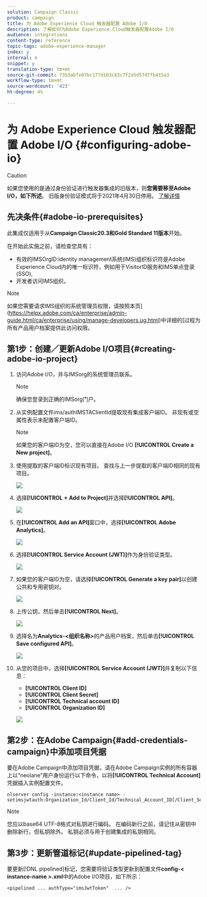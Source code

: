 ```yaml
---
solution: Campaign Classic
product: campaign
title: 为 Adobe Experience Cloud 触发器配置 Adobe I/O
description: 了解如何为Adobe Experience Cloud触发器配置Adobe I/O
audience: integrations
content-type: reference
topic-tags: adobe-experience-manager
index: y
internal: n
snippet: y
translation-type: tm+mt
source-git-commit: 7353abfe07bc177d103c83c7f2a5d57d7fb415a3
workflow-type: tm+mt
source-wordcount: '423'
ht-degree: 4%

---
```



# 为 Adobe Experience Cloud 触发器配置 Adobe I/O {#configuring-adobe-io}

>[!CAUTION]
>
>如果您使用的是通过身份验证进行触发器集成的旧版本，则&#x200B;**您需要移至Adobe I/O，如下所述**。 旧版身份验证模式将于2021年4月30日停用。 [了解详情](https://experienceleaguecommunities.adobe.com/t5/adobe-analytics-discussions/adobe-analytics-legacy-api-end-of-life-notice/td-p/385411)

## 先决条件{#adobe-io-prerequisites}

此集成仅适用于从&#x200B;**Campaign Classic20.3和Gold Standard 11版本**&#x200B;开始。

在开始此实施之前，请检查您具有：

* 有效的IMSOrgID:identity management系统(IMS)组织标识符是Adobe Experience Cloud内的唯一标识符，例如用于VisitorID服务和IMS单点登录(SSO),
* 开发者访问IMS组织。

>[!NOTE]
>
>如果您需要请求IMS组织的系统管理员权限，请按照本页](https://helpx.adobe.com/ca/enterprise/admin-guide.html/ca/enterprise/using/manage-developers.ug.html)中详细的[过程为所有产品用户档案提供此访问权限。


## 第1步：创建／更新Adobe I/O项目{#creating-adobe-io-project}

1. 访问Adobe I/O，并与IMSorg的系统管理员联系。

   >[!NOTE]
   >
   > 确保您登录到正确的IMSorg门户。

1. 从实例配置文件ims/authIMSTAClientId提取现有集成客户端ID。 非现有或空属性表示未配置客户端ID。

   >[!NOTE]
   >
   >如果您的客户端ID为空，您可以直接在Adobe I/O **[!UICONTROL Create a New project]**。

1. 使用提取的客户端ID标识现有项目。 查找与上一步提取的客户端ID相同的现有项目。

   ![](assets/do-not-localize/adobe_io_8.png)

1. 选择&#x200B;**[!UICONTROL + Add to Project]**&#x200B;并选择&#x200B;**[!UICONTROL API]**。

   ![](assets/do-not-localize/adobe_io_1.png)

1. 在&#x200B;**[!UICONTROL Add an API]**&#x200B;窗口中，选择&#x200B;**[!UICONTROL Adobe Analytics]**。

   ![](assets/do-not-localize/adobe_io_2.png)

1. 选择&#x200B;**[!UICONTROL Service Account (JWT)]**&#x200B;作为身份验证类型。

   ![](assets/do-not-localize/adobe_io_3.png)

1. 如果您的客户端ID为空，请选择&#x200B;**[!UICONTROL Generate a key pair]**&#x200B;以创建公共和专用密钥对。

   ![](assets/do-not-localize/adobe_io_4.png)

1. 上传公钥，然后单击&#x200B;**[!UICONTROL Next]**。

   ![](assets/do-not-localize/adobe_io_5.png)

1. 选择名为&#x200B;**Analytics-&lt;组织名称>**&#x200B;的产品用户档案，然后单击&#x200B;**[!UICONTROL Save configured API]**。

   ![](assets/do-not-localize/adobe_io_6.png)

1. 从您的项目中，选择&#x200B;**[!UICONTROL Service Account (JWT)]**&#x200B;并复制以下信息：
   * **[!UICONTROL Client ID]**
   * **[!UICONTROL Client Secret]**
   * **[!UICONTROL Technical account ID]**
   * **[!UICONTROL Organization ID]**

   ![](assets/do-not-localize/adobe_io_7.png)

## 第2步：在Adobe Campaign{#add-credentials-campaign}中添加项目凭据

要在Adobe Campaign中添加项目凭据，请在Adobe Campaign实例的所有容器上以“neolane”用户身份运行以下命令，以将&#x200B;**[!UICONTROL Technical Account]**&#x200B;凭据插入实例配置文件。

```
nlserver config -instance:<instance name> -setimsjwtauth:Organization_Id/Client_Id/Technical_Account_ID[/Client_Secret[/Base64_encoded_Private_Key]]
```

>[!NOTE]
>
>您应以base64 UTF-8格式对私钥进行编码。 在编码新行之前，请记住从密钥中删除新行，但私钥除外。 私钥必须与用于创建集成的私钥相同。

## 第3步：更新管道标记{#update-pipelined-tag}

要更新[!DNL pipelined]标记，您需要将验证类型更新到配置文件&#x200B;**config-&lt; instance-name >.xml**&#x200B;中的Adobe I/O项目，如下所示：

```
<pipelined ... authType="imsJwtToken"  ... />
```
